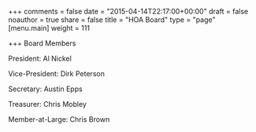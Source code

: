 +++
comments = false
date = "2015-04-14T22:17:00+00:00"
draft = false
noauthor = true
share = false
title = "HOA Board"
type = "page"
[menu.main]
weight = 111

+++
Board Members

President: Al Nickel

Vice-President: Dirk Peterson

Secretary: Austin Epps

Treasurer: Chris Mobley

Member-at-Large: Chris Brown
